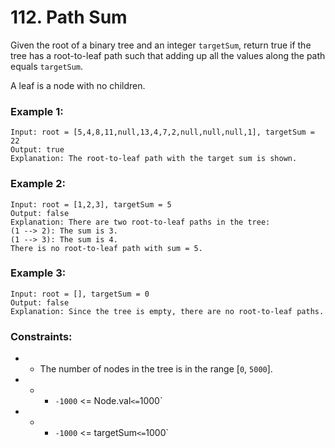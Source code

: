 # 112. Path Sum

Given the root of a binary tree and an integer `targetSum`, return true if the tree has a root-to-leaf path such that adding up all the values along the path equals `targetSum`.

A leaf is a node with no children.

### Example 1:

```
Input: root = [5,4,8,11,null,13,4,7,2,null,null,null,1], targetSum = 22
Output: true
Explanation: The root-to-leaf path with the target sum is shown.
```

### Example 2:

```
Input: root = [1,2,3], targetSum = 5
Output: false
Explanation: There are two root-to-leaf paths in the tree:
(1 --> 2): The sum is 3.
(1 --> 3): The sum is 4.
There is no root-to-leaf path with sum = 5.
```

### Example 3:

```
Input: root = [], targetSum = 0
Output: false
Explanation: Since the tree is empty, there are no root-to-leaf paths.
```

### Constraints:

- - The number of nodes in the tree is in the range [`0`, `5000`].
- - - `-1000` <= Node.val` <= `1000`
- - - `-1000` <= targetSum` <= `1000`
